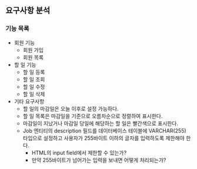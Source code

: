 ## 요구사항 분석
### 기능 목록
- 회원 기능
  - 회원 가입
  - 회원 목록
- 할 일 기능
  - 할 일 등록
  - 할 일 조회
  - 할 일 수정
  - 할 일 삭제
- 기타 요구사항
  - 할 일의 마감일은 오늘 이후로 설정 가능하다.
  - 할 일 목록은 마감일을 기준으로 오름차순으로 정렬하여 표시한다.
  - 마감일이 지났거나 마감일 당일에 해당하는 할 일은 빨간색으로 표시한다.
  - Job 엔티티의 description 필드를 데이터베이스 테이블에 VARCHAR(255) 타입으로 설정하고 사용자가 255바이트 이하의 글자를 입력하도록 제한해야 한다.
    - HTML의 input field에서 제한할 수 있는가?
    - 만약 255바이트가 넘어가는 입력을 보내면 어떻게 처리되는가?
